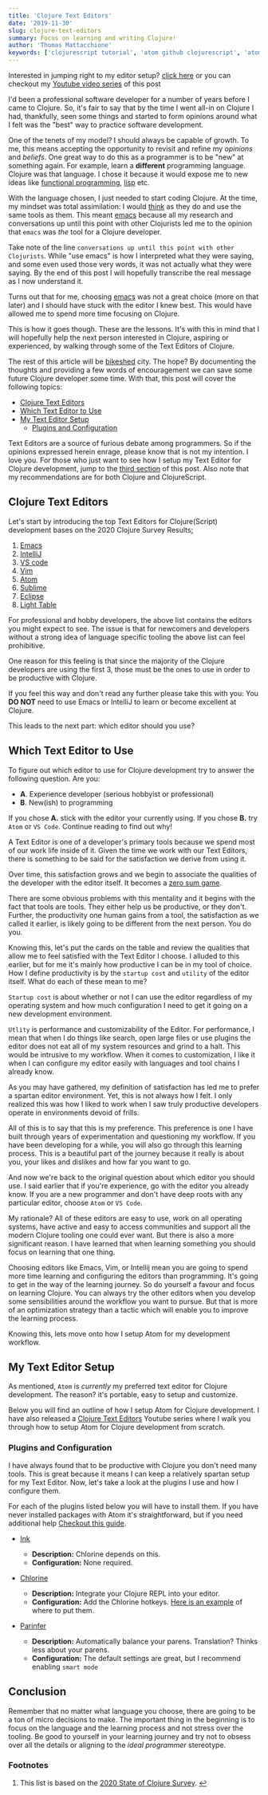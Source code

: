 ```yaml
---
title: 'Clojure Text Editors'
date: '2019-11-30'
slug: clojure-text-editors
summary: Focus on learning and writing Clojure!
author: 'Thomas Mattacchione'
keywords: ['clojurescript tutorial', 'atom github clojurescript', 'atom clojure']
---
```


<aside class="blog-post__note">Interested in jumping right to my editor setup? <a class="blog-post__link" href="#my-text-editor-setup">click here</a> or you can checkout my <a class="blog-post__link" target="_blank" rel="noopener noreferrer" href="https://www.youtube.com/playlist?list=PLaGDS2KB3-AqeOryQptgApJ6M7mfoFXIp">Youtube video series</a> of this post</aside>

I'd been a professional software developer for a number of years before I came to Clojure.  So, it's fair to say that by the time I went all-in on Clojure I had, thankfully, seen some things and started to form opinions around what I felt was the "best" way to practice software development.

One of the tenets of my model?  I should always be capable of growth.  To me, this means accepting the opportunity to revisit and refine my _opinions_ and _beliefs_.  One great way to do this as a programmer is to be "new" at something again.  For example, learn a **different** programming language.  Clojure was that language.  I chose it because it would expose me to new ideas like [functional programming](https://www.geeksforgeeks.org/functional-programming-paradigm/), [lisp](https://en.wikipedia.org/wiki/Lisp_(programming_language)) etc.

With the language chosen, I just needed to start coding Clojure.  At the time, my mindset was total assimilation: I would [think](https://www.youtube.com/watch?v=f84n5oFoZBc) as they do and use the same tools as them. This meant [emacs](https://www.gnu.org/software/emacs/) because all my research and conversations up until this point with other Clojurists led me to the opinion that `emacs` was _the_ tool for a Clojure developer.

<aside class="blog-post__note">Take note of the line <code class="gatsby-code-text">conversations up until this point with other Clojurists</code>.  While "use emacs" is how I interpreted what they were saying, and some even used those very words, it was not actually what they were saying.  By the end of this post I will hopefully transcribe the real message as I now understand it.</aside>

Turns out that for me, choosing [emacs](https://www.gnu.org/software/emacs/) was not a great choice (more on that later) and I should have stuck with the editor I knew best.  This would have allowed me to spend more time focusing on Clojure.

This is how it goes though.  These are the lessons.  It's with this in mind that I will hopefully help the next person interested in Clojure, aspiring or experienced, by walking through some of the Text Editors of Clojure.

The rest of this article will be [bikeshed](https://www.urbandictionary.com/define.php?term=bikeshed) city. The hope? By documenting the thoughts and providing a few words of encouragement we can save some future Clojure developer some time.  With that, this post will cover the following topics:

- [Clojure Text Editors](#clojure-text-editors)
- [Which Text Editor to Use](#which-text-editor-to-use)
- [My Text Editor Setup](#my-text-editor-setup)
  - [Plugins and Configuration](#plugins-and-configuration)

<aside class="blog-post__note">Text Editors are a source of furious debate among programmers.  So if the opinions expressed herein enrage, please know that is not my intention.  I love you.  For those who just want to see how I setup my Text Editor for Clojure development, jump to the <a href="#my-text-editor-setup">third section</a> of this post.  Also note that my recommendations are for both Clojure and ClojureScript.</aside>

## Clojure Text Editors

Let's start by introducing the top Text Editors for Clojure(Script) development bases on the 2020 Clojure Survey Results<a href="#popular-editors" aria-describedby="footnote-label" id="popular-editors-ref">:</a>

1. [Emacs](https://www.gnu.org/software/emacs/)
1. [IntelliJ](https://www.jetbrains.com/idea/)
1. [VS code](https://code.visualstudio.com/)
1. [Vim](https://www.vim.org/)
1. [Atom](https://atom.io/)
1. [Sublime](https://www.sublimetext.com/)
1. [Eclipse](https://www.eclipse.org/downloads/)
1. [Light Table](http://lighttable.com/)

For professional and hobby developers, the above list contains the editors you might expect to see.  The issue is that for newcomers and developers without a strong idea of language specific tooling the above list can feel prohibitive.

One reason for this feeling is that since the majority of the Clojure developers are using the first 3, those must be the ones to use in order to be productive with Clojure.

If you feel this way and don't read any further please take this with you:  You **DO NOT** need to use Emacs or IntelliJ to learn or become excellent at Clojure.

This leads to the next part:  which editor should you use?

## Which Text Editor to Use

To figure out which editor to use for Clojure development try to answer the following question.  Are you:

- **A**. Experience developer (serious hobbyist or professional)
- **B**. New(ish) to programming

If you chose **A.** stick with the editor your currently using.  If you chose **B.** try `Atom` or `VS Code`.  Continue reading to find out why!

A Text Editor is one of a developer's primary tools because we spend most of our work life inside of it.  Given the time we work with our Text Editors, there is something to be said for the satisfaction we derive from using it.

Over time, this satisfaction grows and we begin to associate the qualities of the developer with the editor itself.  It becomes a [zero sum game](https://www.merriam-webster.com/dictionary/zero-sum%20game).

There are some obvious problems with this mentality and it begins with the fact that tools are tools.  They either help us be productive, or they don't.  Further, the productivity one human gains from a tool, the satisfaction as we called it earlier, is likely going to be different from the next person.  You do you.

Knowing this, let's put the cards on the table and review the qualities that allow me to feel satisfied with the Text Editor I choose.  I alluded to this earlier, but for me it's mainly how productive I can be in my tool of choice.  How I define productivity is by the `startup cost` and `utility` of the editor itself.  What do each of these mean to me?

`Startup cost` is about whether or not I can use the editor regardless of my operating system and how much configuration I need to get it going on a new development environment.

`Utlity` is performance and customizability of the Editor.  For performance, I mean that when I do things like search, open large files or use plugins the editor does not eat all of my system resources and grind to a halt.  This would be intrusive to my workflow.  When it comes to customization, I like it when I can configure my editor easily with languages and tool chains I already know.

As you may have gathered, my definition of satisfaction has led me to prefer a spartan editor environment.  Yet, this is not always how I felt.  I only realized this was how I liked to work when I saw truly productive developers operate in environments devoid of frills.

All of this is to say that this is my preference.  This preference is one I have built through years of experimentation and questioning my workflow.  If you have been developing for a while, you will also go through this learning process.  This is a beautiful part of the journey because it really is about you, your likes and dislikes and how far you want to go.

And now we're back to the original question about which editor you should use.  I said earlier that if you're experience, go with the editor you already know.  If you are a new programmer and don't have deep roots with any particular editor, choose `Atom` or `VS Code`.

My rationale?  All of these editors are easy to use, work on all operating systems, have active and easy to access communities and support all the modern Clojure tooling one could ever want.  But there is also a more significant reason.  I have learned that when learning something you should focus on learning that one thing.

Choosing editors like Emacs, Vim, or Intellij mean you are going to spend more time learning and configuring the editors than programming.  It's going to get in the way of the learning journey.  So do yourself a favour and focus on learning Clojure.  You can always try the other editors when you develop some sensibilities around the workflow you want to pursue.  But that is more of an optimization strategy than a tactic which will enable you to improve the learning process.

Knowing this, lets move onto how I setup Atom for my development workflow.

## My Text Editor Setup

As mentioned, `Atom` is _currently_ my preferred text editor for Clojure development.  The reason? it's portable, easy to setup and customize.

Below you will find an outline of how I setup Atom for Clojure development.  I have also released a [Clojure Text Editors](https://www.youtube.com/playlist?list=PLaGDS2KB3-AqeOryQptgApJ6M7mfoFXIp) Youtube series where I walk you through how to setup Atom for Clojure development from scratch.

### Plugins and Configuration

I have always found that to be productive with Clojure you don't need many tools. This is great because it means I can keep a relatively spartan setup for my Text Editor.  Now, let's take a look at the plugins I use and how I configure them.

<aside class="blog-post__note">For each of the plugins listed below you will have to install them.  If you have never installed packages with Atom it's straightforward, but if you need additional help <a class="blog-post__link" target="_blank" rel="noopener noreferrer" href="https://flight-manual.atom.io/using-atom/sections/atom-packages/">Checkout this guide</a>.
</aside>

- [Ink](https://atom.io/packages/ink)

  - **Description:** Chlorine depends on this.
  - **Configuration:** None required.

- [Chlorine](https://atom.io/packages/chlorine)

  - **Description:** Integrate your Clojure REPL into your editor.
  - **Configuration:** Add the Chlorine hotkeys.  [Here is an example](https://github.com/athomasoriginal/dotfiles/blob/master/atom/keymap.cson#L34) of where to put them.

- [Parinfer](https://atom.io/packages/parinfer)

  - **Description:** Automatically balance your parens.  Translation?  Thinks less about your parens.
  - **Configuration:** The default settings are great, but I recommend enabling `smart mode`


## Conclusion

Remember that no matter what language you choose, there are going to be a ton of micro decisions to make.  The important thing in the beginning is to focus on the language and the learning process and not stress over the tooling.  Be good to yourself in your learning journey and try not to obsess over all the details or aligning to the _ideal programmer_ stereotype.


<aside>
  <h3>Footnotes</h3>
  <ol>
    <li id="popular-editors">
      This list is based on the <a class="blog-post__link" href="https://clojure.org/news/2020/02/20/state-of-clojure-2020" target="_blank" rel="noopener noreferrer">2020 State of Clojure Survey</a>.
      <a href="#popular-editors-ref" aria-label="Back to content">↩</a>
    </li>
  </ol>
</aside>
